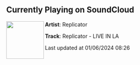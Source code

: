 ## Currently Playing on SoundCloud

[<img align="left" width="100" src="https://i1.sndcdn.com/artworks-9gUNslLQmABBTJgW-iac8hQ-t500x500.jpg">](https://soundcloud.com/replicator/replicator-live-in-la)

**Artist**: Replicator 

**Track**: Replicator - LIVE IN LA

Last updated at 01/06/2024 08:26
